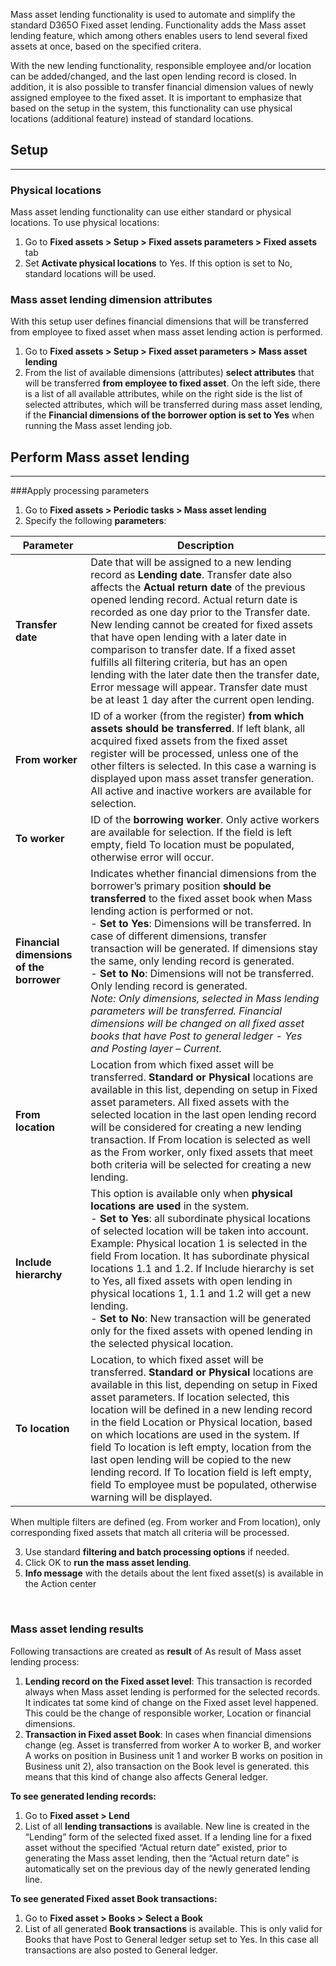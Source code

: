
Mass asset lending functionality is used to automate and simplify the standard D365O Fixed asset lending. Functionality adds the Mass asset lending feature, which among others enables users to lend several fixed assets at once, based on the specified critera.

With the new lending functionality, responsible employee and/or location can be added/changed, and the last open lending record is closed. In addition, it is also possible to transfer financial dimension values of newly assigned employee to the fixed asset. It is important to emphasize that based on the setup in the system, this functionality can use physical locations (additional feature) instead of standard locations. 

## **Setup**
---

### Physical locations 
Mass asset lending functionality can use either standard or physical locations. To use physical locations:
1. Go to **Fixed assets > Setup > Fixed assets parameters > Fixed assets** tab 
1. Set **Activate physical locations** to Yes. If this option is set to No, standard locations will be used.

### Mass asset lending dimension attributes

With this setup user defines financial dimensions that will be transferred from employee to fixed asset when mass asset lending action is performed. 

1. Go to **Fixed assets > Setup > Fixed asset parameters > Mass asset lending**
1. From the list of available dimensions (attributes) **select attributes** that will be transferred **from employee to fixed asset**. On the left side, there is a list of all available attributes, while on the right side is the list of selected attributes, which will be transferred during mass asset lending, if the **Financial dimensions of the borrower option is set to Yes** when running the Mass asset lending job.
 

## **Perform Mass asset lending**
---


###Apply processing parameters<br>

1. Go to **Fixed assets > Periodic tasks > Mass asset lending** 
1. Specify the following **parameters**:


|**Parameter**| **Description** |
|--|--|
|**Transfer date**  | Date that will be assigned to a new lending record as **Lending date**. Transfer date also affects the **Actual return date** of the previous opened lending record. Actual return date is recorded as one day prior to the Transfer date.  New lending cannot be created for fixed assets that have open lending with a later date in comparison to transfer date. If a fixed asset fulfills all filtering criteria, but has an open lending with the later date then the transfer date, Error message will appear. Transfer date must be at least 1 day after the current open lending.|
|**From worker**  |ID of a worker (from the register) **from which assets should be transferred**. If left blank,  all acquired fixed assets from the fixed asset register will be processed, unless one of the other filters is selected. In this case a warning is displayed upon mass asset transfer generation. All active and inactive workers are available for selection.   |
|**To worker**  |ID of the **borrowing worker**. Only active workers are available for selection. If the field is left empty, field To location must be populated, otherwise error will occur.|
|**Financial dimensions of the borrower**  |Indicates whether financial dimensions from the borrower’s primary position **should be transferred** to the fixed asset book when Mass lending action is performed or not.<br>  - **Set to Yes**: Dimensions will be transferred. In case of different dimensions, transfer transaction will be generated. If dimensions stay the same, only lending record is generated.<br>  - **Set to No**: Dimensions will not be transferred. Only lending record is generated. <br> _Note:  Only dimensions, selected in Mass lending parameters will be transferred. Financial dimensions will be changed on all fixed asset books that have Post to general ledger - Yes and Posting layer – Current._|
|**From location**|Location from which fixed asset will be transferred. **Standard or Physical** locations are available in this list, depending on setup in Fixed asset parameters. All fixed assets with the selected location in the last open lending record will be considered for creating a new lending transaction.  If From location is selected as well as the From worker, only fixed assets that meet both criteria will be selected for creating a new lending.|
|**Include hierarchy**|This option is available only when **physical locations are used** in the system.<br>  - **Set to Yes**: all subordinate physical locations of selected location will be taken into account. Example: Physical location 1 is selected in the field From location. It has subordinate physical locations 1.1 and 1.2. If Include hierarchy is set to Yes, all fixed assets with open lending in physical locations 1, 1.1 and 1.2 will get a new lending.<br>  - **Set to No**: New transaction will be generated only for the fixed assets with opened lending in the selected physical location. |
|**To location**|Location, to which fixed asset will be transferred. **Standard or Physical** locations are available in this list, depending on setup in Fixed asset parameters. If location selected, this location will be defined in a new lending record in the field Location or Physical location, based on which locations are used in the system. If field To location is left empty, location from the last open lending will be copied to the new lending record. If To location field is left empty, field To employee must be populated, otherwise warning will be displayed. |


When multiple filters are defined (eg. From worker and From location), only corresponding fixed assets that match all criteria will be processed. 

3. Use standard **filtering and batch processing options** if needed. 
1. Click OK to **run the mass asset lending**.
1. **Info message** with the details about the lent fixed asset(s) is available in the Action center

<br>

### Mass asset lending results<br>





Following transactions are created as **result** of As result of Mass asset lending process:
1. **Lending record on the Fixed asset level**: This transaction is recorded always when Mass asset lending is performed for the selected records. It indicates tat some kind of change on the Fixed asset level happened. This could be the change of responsible worker, Location or financial dimensions. 
1. **Transaction in Fixed asset Book**: In cases when financial dimensions change (eg. Asset is transferred from worker A to worker B, and worker A works on position in Business unit 1 and worker B works on position in Business unit 2), also transaction on the Book level is generated. this means that this kind of change also affects General ledger. 


**To see generated lending records:** 
1. Go to **Fixed asset > Lend**
1. List of all **lending transactions** is available. New line is created in the “Lending” form of the selected fixed asset. If a lending line for a fixed asset without the specified “Actual return date” existed, prior to generating the Mass asset lending, then the “Actual return date” is automatically set on the previous day of the newly generated lending line.

**To see generated Fixed asset Book transactions:** 
1. Go to **Fixed asset > Books > Select a Book**
1. List of all generated **Book transactions** is available. This is only valid for Books that have Post to General ledger setup set to Yes. In this case all transactions are also posted to General ledger.

